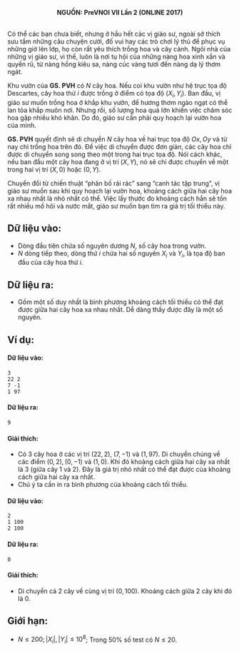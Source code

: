 **<center>NGUỒN: PreVNOI Ⅶ Lần 2 (ONLINE 2017)</center>**
<br>

Có thể các bạn chưa biết, nhưng ở hầu hết các vị giáo sư, ngoài sở thích sưu tầm những câu chuyện cười, đố vui hay các trò chơi lý thú để phục vụ những giờ lên lớp, họ còn rất yêu thích trồng hoa và cây cảnh. Ngôi nhà của những vị giáo sư, vì thế, luôn là nơi tụ hội của những nàng hoa xinh xắn và quyến rũ, từ nàng hồng kiêu sa, nàng cúc vàng tươi đến nàng dạ lý thơm ngát.

Khu vườn của **GS. PVH** có $N$ cây hoa. Nếu coi khu vườn như hệ trục tọa độ Descartes, cây hoa thứ $i$ được trồng ở điểm có tọa độ $\left(X_i,Y_i\right)$. Ban đầu, vị giáo sư muốn trồng hoa ở khắp khu vườn, để hương thơm ngào ngạt có thể lan tỏa khắp muôn nơi. Nhưng rồi, số lượng hoa quá lớn khiến việc chăm sóc hoa gặp nhiều khó khăn. Do đó, giáo sư cần phải quy hoạch lại vườn hoa của mình.

**GS. PVH** quyết định sẽ di chuyển $N$ cây hoa về hai trục tọa độ $Ox, Oy$ và từ nay chỉ trồng hoa trên đó. Để việc di chuyển được đơn giản, các cây hoa chỉ được di chuyển song song theo một trong hai trục tọa độ. Nói cách khác, nếu ban đầu một cây hoa đang ở vị trí $\left(X,Y\right)$, nó sẽ chỉ được chuyển về một trong hai vị trí $\left(X,0\right)$ hoặc $\left(0,Y\right)$.

Chuyển đổi từ chiến thuật “phân bố rải rác” sang “canh tác tập trung”, vị giáo sư muốn sau khi quy hoạch lại vườn hoa, khoảng cách giữa hai cây hoa xa nhau nhất là nhỏ nhất có thể. Việc lấy thước đo khoảng cách hẳn sẽ tốn rất nhiều mồ hôi và nước mắt, giáo sư muốn bạn tìm ra giá trị tối thiểu này.

## Dữ liệu vào:
- Dòng đầu tiên chứa số nguyên dương $N$, số cây hoa trong vườn.
- $N$ dòng tiếp theo, dòng thứ $i$ chứa hai số nguyên $X_i$ và $Y_i$, là tọa độ ban đầu của cây hoa thứ $i$.

## Dữ liệu ra:
- Gồm một số duy nhất là bình phương khoảng cách tối thiểu có thể đạt được giữa hai cây hoa xa nhau nhất. Dễ dàng thấy được đây là một số nguyên.

## Ví dụ:
#### Dữ liệu vào:
```
3
22 2
7 -1
1 97
```

#### Dữ liệu ra:
```
9
```

#### Giải thích:
- Có $3$ cây hoa ở các vị trí $(22,2)$, $(7,-1)$ và $(1,97)$. Di chuyển chúng về các điểm $(0,2), (0,-1)$ và $(1,0)$. Khi đó khoảng cách giữa hai cây xa nhất là $3$ (giữa cây $1$ và $2$). Đây là giá trị nhỏ nhất có thể đạt được của khoảng cách giữa hai cây xa nhất.
- Chú ý ta cần in ra bình phương của khoảng cách tối thiểu.

#### Dữ liệu vào:
```
2
1 100
2 100
```

#### Dữ liệu ra:
```
0
```

#### Giải thích:
- Di chuyển cả $2$ cây về cùng vị trí $(0,100)$. Khoảng cách giữa $2$ cây khi đó là $0$.

## Giới hạn:
- $N≤200; |X_i|, |Y_i|≤10^8$; Trong $50\%$ số test có $N ≤ 20$.